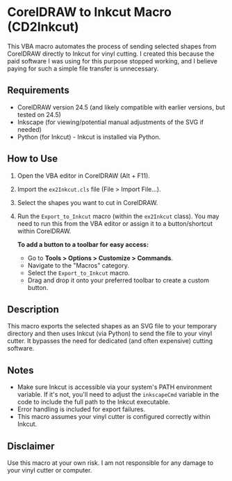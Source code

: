 # CorelDRAW to Inkcut Macro (CD2Inkcut)

This VBA macro automates the process of sending selected shapes from CorelDRAW directly to Inkcut for vinyl cutting.  I created this because the paid software I was using for this purpose stopped working, and I believe paying for such a simple file transfer is unnecessary.

## Requirements

* CorelDRAW version 24.5 (and likely compatible with earlier versions, but tested on 24.5)
* Inkscape (for viewing/potential manual adjustments of the SVG if needed)
* Python (for Inkcut) - Inkcut is installed via Python.

## How to Use

1. Open the VBA editor in CorelDRAW (Alt + F11).
2. Import the `ex2Inkcut.cls` file (File > Import File...).
3. Select the shapes you want to cut in CorelDRAW.
4. Run the `Export_to_Inkcut` macro (within the `ex2Inkcut` class). You may need to run this from the VBA editor or assign it to a button/shortcut within CorelDRAW.

   **To add a button to a toolbar for easy access:**
   * Go to **Tools > Options > Customize > Commands**.
   * Navigate to the "Macros" category.
   * Select the `Export_to_Inkcut` macro.
   * Drag and drop it onto your preferred toolbar to create a custom button.

## Description

This macro exports the selected shapes as an SVG file to your temporary directory and then uses Inkcut (via Python) to send the file to your vinyl cutter.  It bypasses the need for dedicated (and often expensive) cutting software.

## Notes

* Make sure Inkcut is accessible via your system's PATH environment variable.  If it's not, you'll need to adjust the `inkscapeCmd` variable in the code to include the full path to the Inkcut executable.
* Error handling is included for export failures.
* This macro assumes your vinyl cutter is configured correctly within Inkcut.

## Disclaimer

Use this macro at your own risk.  I am not responsible for any damage to your vinyl cutter or computer.
